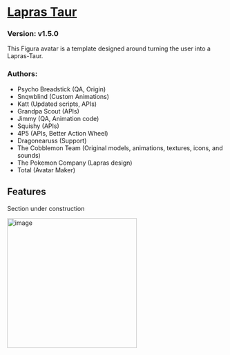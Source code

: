 # [Lapras Taur](https://github.com/TotalTakeover/FiguraLaprasTaurAvatar)
### Version: v1.5.0
This Figura avatar is a template designed around turning the user into a Lapras-Taur.

### Authors:
- Psycho Breadstick (QA, Origin)
- Snqwblind (Custom Animations)
- Katt (Updated scripts, APIs)
- Grandpa Scout (APIs)
- Jimmy (QA, Animation code)
- Squishy (APIs)
- 4P5 (APIs, Better Action Wheel)
- Dragonearuss (Support)
- The Cobblemon Team (Original models, animations, textures, icons, and sounds)
- The Pokemon Company (Lapras design)
- Total (Avatar Maker)

## Features
Section under construction

[<img src="https://img.youtube.com/vi/9wan65CIL-8/maxresdefault.jpg" alt="image" width="300" height="auto">](https://youtu.be/9wan65CIL-8)